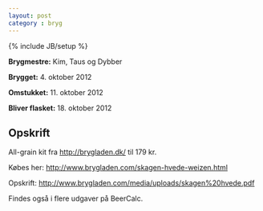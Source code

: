 ```yaml
---
layout: post
category : bryg
---
```

{% include JB/setup %}

__Brygmestre:__ Kim, Taus og Dybber

__Brygget:__ 4. oktober 2012

__Omstukket:__ 11. oktober 2012

__Bliver flasket:__ 18. oktober 2012

Opskrift
--------
All-grain kit fra <http://brygladen.dk/> til 179 kr. 

Købes her: <http://www.brygladen.com/skagen-hvede-weizen.html>

Opskrift: <http://www.brygladen.com/media/uploads/skagen%20hvede.pdf>

Findes også i flere udgaver på BeerCalc.

